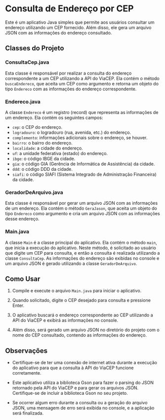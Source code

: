 # Consulta de Endereço por CEP

Este é um aplicativo Java simples que permite aos usuários consultar um endereço utilizando um CEP fornecido. Além disso, ele gera um arquivo JSON com as informações do endereço consultado.

## Classes do Projeto

### ConsultaCep.java

Esta classe é responsável por realizar a consulta do endereço correspondente a um CEP utilizando a API do ViaCEP. Ela contém o método `buscaEndereco`, que aceita um CEP como argumento e retorna um objeto do tipo `Endereco` com as informações do endereço correspondente.

### Endereco.java

A classe `Endereco` é um registro (record) que representa as informações de um endereço. Ela contém os seguintes campos:

- `cep`: o CEP do endereço.
- `logradouro`: o logradouro (rua, avenida, etc.) do endereço.
- `complemento`: informações adicionais sobre o endereço, se houver.
- `bairro`: o bairro do endereço.
- `localidade`: a cidade do endereço.
- `uf`: a unidade federativa (estado) do endereço.
- `ibge`: o código IBGE da cidade.
- `gia`: o código GIA (Gerência de Informática de Assistência) da cidade.
- `ddd`: o código DDD da cidade.
- `siafi`: o código SIAFI (Sistema Integrado de Administração Financeira) da cidade.

### GeradorDeArquivo.java

Esta classe é responsável por gerar um arquivo JSON com as informações de um endereço. Ela contém o método `GeraJason`, que aceita um objeto do tipo `Endereco` como argumento e cria um arquivo JSON com as informações desse endereço.

### Main.java

A classe `Main` é a classe principal do aplicativo. Ela contém o método `main`, que inicia a execução do aplicativo. Neste método, é solicitado ao usuário que digite um CEP para consulta, e então a consulta é realizada utilizando a classe `ConsultaCep`. As informações do endereço são exibidas no console e um arquivo JSON é gerado utilizando a classe `GeradorDeArquivo`.

## Como Usar

1. Compile e execute o arquivo `Main.java` para iniciar o aplicativo.

2. Quando solicitado, digite o CEP desejado para consulta e pressione Enter.

3. O aplicativo buscará o endereço correspondente ao CEP utilizando a API do ViaCEP e exibirá as informações no console.

4. Além disso, será gerado um arquivo JSON no diretório do projeto com o nome do CEP consultado, contendo as informações do endereço.

## Observações

- Certifique-se de ter uma conexão de internet ativa durante a execução do aplicativo para que a consulta à API do ViaCEP funcione corretamente.

- Este aplicativo utiliza a biblioteca Gson para fazer o parsing do JSON retornado pela API do ViaCEP e para gerar os arquivos JSON. Certifique-se de incluir a biblioteca Gson no seu projeto.

- Se ocorrer algum erro durante a consulta ou a geração do arquivo JSON, uma mensagem de erro será exibida no console, e a aplicação será finalizada.


